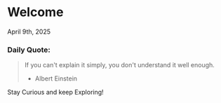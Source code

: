 # Welcome

April 9th, 2025

### Daily Quote:
> If you can't explain it simply, you don't understand it well enough.
> 	- Albert Einstein

Stay Curious and keep Exploring!
